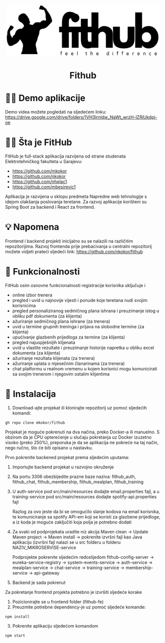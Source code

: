 <p align="center">
  <img width='500px' height='170px' src='logo.png' alt='icon' style='margin: auto;'>
</p>
<h1 align='center'>Fithub</h1>

# 🧑‍💻 Demo aplikacije

Demo videa možete pogledati na sljedećem linku: https://drive.google.com/drive/folders/1VH3lrnldw_NaWt_wrzH-lZRlUkdpj-oe

# 🏋️‍♂️ Šta je FitHub

FitHub je full-stack aplikacija razvijena od strane studenata Elektrotehničkog fakulteta u Sarajevu:

- https://github.com/mkokor
- https://github.com/nkokor
- https://github.com/nhelac1
- https://github.com/mbesirevic1


Aplikacija je razvijena u sklopu predmeta Napredne web tehnologije s idejom olakšanja poslovanja teretane. 
Za razvoj aplikacije korišteni su Spring Boot za backend i React za frontend.


# 💡 Napomena

Frontend i backend projekti inicijalno su se nalazili na različitim repozitorijima. Razvoj frontenda prije prebacivanja u centralni repozitorij možete vidjeti prateći sljedeći link: https://github.com/nkokor/fithub


# 🦾 Funkcionalnosti
FitHub osim osnovne funkcionalnosti registracije korisnika uključuje i

- online izbor trenera
- pregled i uvid u najnovije vijesti i ponude koje teretana nudi svojim korisnicima
- pregled personaliziranog sedmičnog plana ishrana i preuzimanje istog u obliku pdf dokumenta (za klijenta)
- ažuriranje sedmičnog plana ishrane (za trenera)
- uvid u termine grupnih treninga i prijava na slobodne termine (za klijenta)
- upućivanje glazbenih prijedloga za termine (za klijenta)
- pregled najuspješnijih klijenata
- uvid u vlastite rezultate i preuzimanje historije napretka u obliku excel dokumenta (za klijenta)
- ažuriranje rezultata klijenata (za trenera)
- ažuriranje uplata o mjesečnim članarinama (za trenera)
- chat platformu u realnom vremenu u kojem korisnici mogu komunicirati sa svojim trenerom i njegovim ostalim klijentima


# 🔧 Instalacija
1. Download-ajte projekat ili klonirajte repozitorij uz pomoć sljedećih komandi:
```
gh repo clone mkokor/fithub
```

Projekat je moguće pokrenuti na dva načina, preko Docker-a ili manuelno. S obzirom da je CPU opterećenje u slučaju pokretanja uz Docker izuzetno visoko (preko 250%), preporuka je da se aplikacija ne pokreće na taj način, nego ručno, što će biti opisano u nastavku.

Prvo pokrenite backened projekat prema sljedećim uputama:
1. Importujte backend projekat u razvojno okruženje
2. Na portu 3306 obezbijedite prazne baze naziva: fithub_auth, fithub_chat, fithub_membership, fithub_mealplan, fithub_training
3. U auth-service pod src/main/resources dodajte email.properties fajl, a u training-service pod src/main/resources dodajte spotify-api.properties fajl

   Razlog za ovo jeste da bi se omogućilo slanje kodova na email korisnika, te komuniciranje sa spotify API-em koji se koristi za glazbene prijedloge, a iz koda je moguće zaključiti koja polja je potrebno dodati
5. Za svaki od podprojekata uradite niz akcija Maven clean -> Update Maven project -> Maven install -> pokrenite izvršni fajl kao Java aplikaciju (izvršni fajl nalazi se u src folderu u folderu NAZIV_MIKROSERVISE-service

   Podprojekte pokrenite sljedećim redoslijedom fithub-config-server -> eureka-service-registry -> system-events-service -> auth-service -> mealplan-service -> chat-service -> training-service -> membership-service -> api-gateway
6. Backend je sada pokrenut

Za pokretanje frontend projekta potrebno je izvršiti sljedeće korake
1. Pozicionirajte se u frontend folder (fithub-fe)
2. Preuzmite potrebne dependency-je uz pomoć sljedeće komande:
```
npm install
```
3. Pokrenite aplikaciju sljedećom komandom
```
npm start
```


